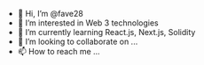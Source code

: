 - 👋 Hi, I’m @fave28
- 👀 I’m interested in Web 3 technologies
- 🌱 I’m currently learning React.js, Next.js, Solidity
- 💞️ I’m looking to collaborate on ...
- 📫 How to reach me ...

<!---
fave28/fave28 is a ✨ special ✨ repository because its `README.md` (this file) appears on your GitHub profile.
You can click the Preview link to take a look at your changes.
--->
